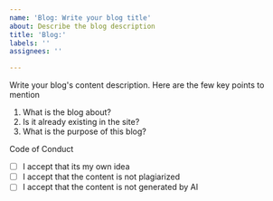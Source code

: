 ```yaml
---
name: 'Blog: Write your blog title'
about: Describe the blog description
title: 'Blog:'
labels: ''
assignees: ''

---
```


Write your blog's content description. Here are the few key points to mention
1. What is the blog about?
2. Is it already existing in the site?
3. What is the purpose of this blog?


Code of Conduct
- [ ] I accept that its my own idea
- [ ] I accept that the content is not plagiarized 
- [ ] I accept that the content is not generated by AI
